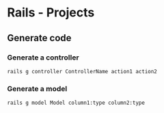 # Rails - Projects

## Generate code

### Generate a controller
`rails g controller ControllerName action1 action2`

### Generate a model
`rails g model Model column1:type column2:type`
